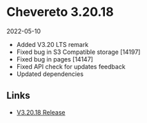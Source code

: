 # Chevereto 3.20.18

2022-05-10

- Added V3.20 LTS remark
- Fixed bug in S3 Compatible storage [14197]
- Fixed bug in pages [14147]
- Fixed API check for updates feedback
- Updated dependencies

## Links

- [V3.20.18 Release](https://chevereto.com/community/threads/chevereto-v3-20-18.14266/)
